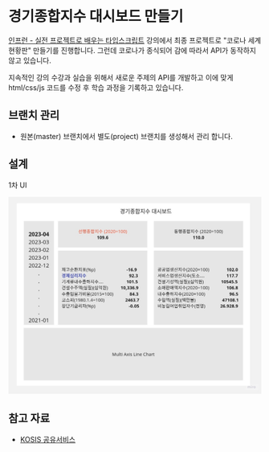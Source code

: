 # 경기종합지수 대시보드 만들기

[인프런 - 실전 프로젝트로 배우는 타입스크립트](https://www.inflearn.com/course/%ED%83%80%EC%9E%85%EC%8A%A4%ED%81%AC%EB%A6%BD%ED%8A%B8-%EC%8B%A4%EC%A0%84/dashboard) 강의에서 최종 프로젝트로 "코로나 세계 현황판" 만들기를 진행합니다. 그런데 코로나가 종식되어 감에 따라서 API가 동작하지 않고 있습니다.

지속적인 강의 수강과 실습을 위해서 새로운 주제의 API를 개발하고 이에 맞게 html/css/js 코드를 수정 후 학습 과정을 기록하고 있습니다.

## 브랜치 관리

- 원본(master) 브랜치에서 별도(project) 브랜치를 생성해서 관리 합니다.

## 설계

1차 UI

![UI_1](./wire_fraame_1.jpg)

## 참고 자료

- [KOSIS 공유서비스](https://kosis.kr/openapi/index/index.jsp)
